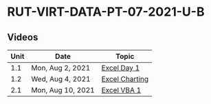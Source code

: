 # RUT-VIRT-DATA-PT-07-2021-U-B

## Videos


Unit	|Date	|Topic				|
-------|------|---------------|
|1.1| Mon, Aug  2, 2021 | [Excel Day 1](https://zoom.us/rec/share/_1tJANarjpw0K4JVFaEtSFQph20WjQxTefKH8cOdvj82L1Z6DCm30VwK7M2VHjIo.ruNaKIIkfWe1_fVG)
|1.2| Wed, Aug  4, 2021 | [Excel Charting](https://zoom.us/rec/share/IfznCOUk3yOTsVCUb35WpBNznRONyu-9vI_uyzQaH5zsHd2sD1qZU0xj_RJtdbiy.brmujhNzL1it4Twu)
|2.1| Mon, Aug 10, 2021 | [Excel VBA 1](https://zoom.us/rec/play/AWavwNQ1Xm5GHATK8fO1HQ_oGwscloz00FERxyxvv7jr4ui-h4KD8tdIqGpHCjbCD-3YoPaG4kla73NP.c56NAJSyeDE_ByEa)
